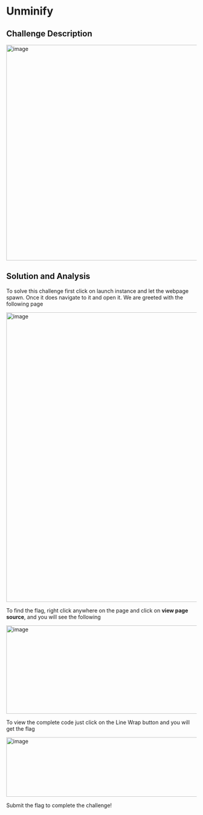 # Unminify 

## Challenge Description 

<img width="789" height="569" alt="image" src="https://github.com/user-attachments/assets/19885d65-f039-40f7-a25d-b5de4507cc23" />

## Solution and Analysis 

To solve this challenge first click on launch instance and let the webpage spawn. Once it does navigate to it and open it. We are greeted with the following page 

<img width="1595" height="764" alt="image" src="https://github.com/user-attachments/assets/84f860d9-7c37-4cc7-a94c-f0049bb0a659" />

To find the flag, right click anywhere on the page and click on **view page source**, and you will see the following 

<img width="1600" height="233" alt="image" src="https://github.com/user-attachments/assets/8868863b-9dcb-45c4-ad9e-4126e1ee9af9" />

To view the complete code just click on the Line Wrap button and you will get the flag

<img width="1470" height="157" alt="image" src="https://github.com/user-attachments/assets/35f63bab-9856-407e-9f3d-cf6c798567c7" />

Submit the flag to complete the challenge!
